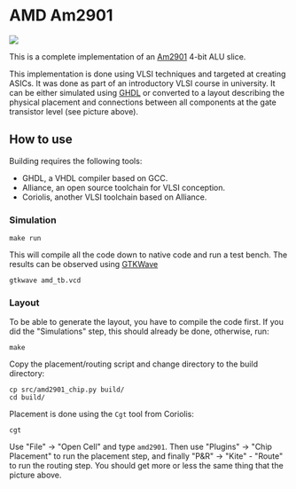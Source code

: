 # AMD Am2901

![](http://152.naomini.tel/~nao/cpu.png)

This is a complete implementation of an [Am2901](http://en.wikipedia.org/wiki/AMD_Am2900)
4-bit ALU slice.

This implementation is done using VLSI techniques and targeted at creating ASICs.
It was done as part of an introductory VLSI course in university. It can be
either simulated using [GHDL](https://gna.org/projects/ghdl/) or converted to
a layout describing the physical placement and connections between all components
at the gate transistor level (see picture above).

## How to use

Building requires the following tools:

* GHDL, a VHDL compiler based on GCC.
* Alliance, an open source toolchain for VLSI conception.
* Coriolis, another VLSI toolchain based on Alliance.

### Simulation

    make run

This will compile all the code down to native code and run a test bench.
The results can be observed using [GTKWave](http://gtkwave.sourceforge.net/)

    gtkwave amd_tb.vcd

### Layout 

To be able to generate the layout, you have to compile the code first. If you
did the "Simulations" step, this should already be done, otherwise, run:

    make

Copy the placement/routing script and change directory to the build directory:

    cp src/amd2901_chip.py build/
    cd build/

Placement is done using the `Cgt` tool from Coriolis:

    cgt

Use "File" -> "Open Cell" and type `amd2901`. Then use "Plugins" -> "Chip
Placement" to run the placement step, and finally "P&R" -> "Kite" - "Route" to
run the routing step. You should get more or less the same thing that the
picture above.
